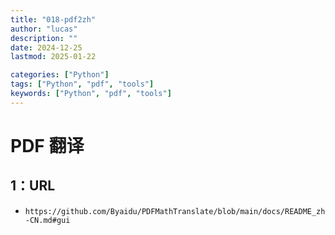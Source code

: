 ```yaml
---
title: "018-pdf2zh"
author: "lucas"
description: ""
date: 2024-12-25
lastmod: 2025-01-22

categories: ["Python"]
tags: ["Python", "pdf", "tools"]
keywords: ["Python", "pdf", "tools"]
---
```


# PDF 翻译

## 1：URL

- `https://github.com/Byaidu/PDFMathTranslate/blob/main/docs/README_zh-CN.md#gui`
